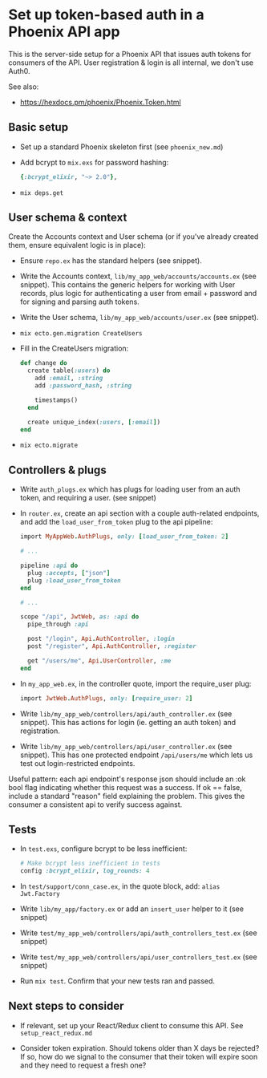 # Set up token-based auth in a Phoenix API app

This is the server-side setup for a Phoenix API that issues auth tokens for consumers of the API. User registration & login is all internal, we don't use Auth0.

See also:

  * https://hexdocs.pm/phoenix/Phoenix.Token.html


## Basic setup

  * Set up a standard Phoenix skeleton first (see `phoenix_new.md`)

  * Add bcrypt to `mix.exs` for password hashing:

    ```rb
    {:bcrypt_elixir, "~> 2.0"},
    ```

  * `mix deps.get`


## User schema & context

Create the Accounts context and User schema (or if you've already created them, ensure equivalent logic is in place):

  * Ensure `repo.ex` has the standard helpers (see snippet).

  * Write the Accounts context, `lib/my_app_web/accounts/accounts.ex` (see snippet).
    This contains the generic helpers for working with User records, plus logic for authenticating a user from email + password and for signing and parsing auth tokens.

  * Write the User schema, `lib/my_app_web/accounts/user.ex` (see snippet).

  * `mix ecto.gen.migration CreateUsers`

  * Fill in the CreateUsers migration:

    ```rb
    def change do
      create table(:users) do
        add :email, :string
        add :password_hash, :string

        timestamps()
      end

      create unique_index(:users, [:email])
    end
    ```

  * `mix ecto.migrate`


## Controllers & plugs

  * Write `auth_plugs.ex` which has plugs for loading user from an auth token, and requiring a user. (see snippet)

  * In `router.ex`, create an api section with a couple auth-related endpoints, and add the `load_user_from_token` plug to the api pipeline:

    ```rb
    import MyAppWeb.AuthPlugs, only: [load_user_from_token: 2]

    # ...

    pipeline :api do
      plug :accepts, ["json"]
      plug :load_user_from_token
    end

    # ...

    scope "/api", JwtWeb, as: :api do
      pipe_through :api

      post "/login", Api.AuthController, :login
      post "/register", Api.AuthController, :register

      get "/users/me", Api.UserController, :me
    end
    ```

  * In `my_app_web.ex`, in the controller quote, import the require_user plug:

    ```rb
    import JwtWeb.AuthPlugs, only: [require_user: 2]
    ```

  * Write `lib/my_app_web/controllers/api/auth_controller.ex` (see snippet). This has actions for login (ie. getting an auth token) and registration.

  * Write `lib/my_app_web/controllers/api/user_controller.ex` (see snippet). This has one protected endpoint `/api/users/me` which lets us test out login-restricted endpoints.

Useful pattern: each api endpoint's response json should include an :ok bool flag indicating whether this request was a success. If ok == false, include a standard "reason" field explaining the problem. This gives the consumer a consistent api to verify success against.


## Tests

  * In `test.exs`, configure bcrypt to be less inefficient:

    ```rb
    # Make bcrypt less inefficient in tests
    config :bcrypt_elixir, log_rounds: 4
    ```

  * In `test/support/conn_case.ex`, in the quote block, add: `alias Jwt.Factory`

  * Write `lib/my_app/factory.ex` or add an `insert_user` helper to it (see snippet)

  * Write `test/my_app_web/controllers/api/auth_controllers_test.ex` (see snippet)

  * Write `test/my_app_web/controllers/api/user_controllers_test.ex` (see snippet)

  * Run `mix test`. Confirm that your new tests ran and passed.


## Next steps to consider

  * If relevant, set up your React/Redux client to consume this API. See `setup_react_redux.md`

  * Consider token expiration. Should tokens older than X days be rejected? If so, how do we signal to the consumer that their token will expire soon and they need to request a fresh one?
